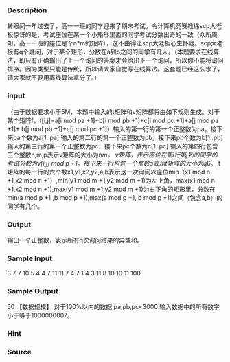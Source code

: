 
### Description
转眼间一年过去了，高一一班的同学迎来了期末考试。令计算机竞赛教练scp大老板惊讶的是，考试座位在某一个小矩形里面的同学考试分数出奇的一致（众所周知，高一一班的座位是个n*m的矩阵），这不由得让scp大老板心生怀疑。scp大老板有q个疑问，对于某个矩形，分数在a到b之间的同学有几人。（本题要求在线算法，即只有正确输出了上一个询问的答案才会给出下一个询问，所以你不能将询问排序。因为类型只能是传统，所以请大家自觉写在线算法。这套题已经这么水了，请大家就不要用离线算法拿分了。）
### Input
（由于数据要求小于5M，本题中输入的t矩阵和v矩阵都将由如下规则生成。对于某个矩阵f，f[i,j]=a[i mod pa +1]+b[i mod pb +1]+c[i mod pc +1]+a[j mod pa +1]+ b[j mod pb +1]+c[j mod pc +1]）输入的第一行的第一个正整数为pa，接下来pa个数为a[1..pa] 输入的第二行的第一个正整数为pb，接下来pb个数为b[1..pb] 输入的第三行的第一个正整数为pc，接下来pc个数为c[1..pc] 输入的第四行包含三个整数n,m,p表示v矩阵的大小为n*m。 v矩阵，表示座位在第i行第j列的同学的考试分数为v[i,j] mod p +1。接下来一行包含一个整数q表示t矩阵的大小为q*6。 t矩阵的每一行的六个数x1,y1,x2,y2,a,b表示这一次询问以座位min（x1 mod n +1,x2 mod n +1）,min(y1 mod m +1,y2 mod m +1)为左上角，max(x1 mod n +1,x2 mod n +1),max(y1 mod m +1,y2 mod m +1)为右下角的矩形里，分数在min(a mod p +1 ,b mod p +1),max(a mod p +1, b mod p +1)之间（包含a,b）的同学有几个。
### Output
输出一个正整数，表示所有q次询问结果的异或和。
### Sample Input
3 7 7 10
5 4 4 7 11 11
7 4 7 1 4 3 11 8
10 10 11
100

### Sample Output
50
【数据规模】
对于100%以内的数据 pa,pb,pc<3000 输入数据中的所有数字小于等于1000000007。

### Hint

### Source
